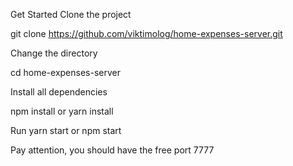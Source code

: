 Get Started Clone the project

git clone https://github.com/viktimolog/home-expenses-server.git

Change the directory

cd home-expenses-server

Install all dependencies

npm install or yarn install

Run yarn start or npm start

Pay attention, you should have the free port 7777
